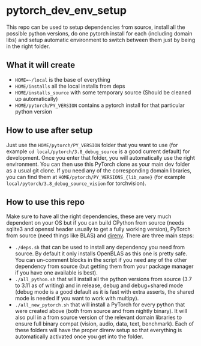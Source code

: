 # pytorch_dev_env_setup

This repo can be used to setup dependencies from source, install all the possible python versions, do one pytorch install for each (including domain libs) and setup automatic environment to switch between them just by being in the right folder.

## What it will create
- `HOME=~/local` is the base of everything
- `HOME/installs` all the local installs from deps
- `HOME/installs_source` with some temporary source (Should be cleaned up automatically)
- `HOME/pytorch/PY_VERSION` contains a pytorch install for that particular python version

## How to use after setup

Just use the `HOME/pytorch/PY_VERSION` folder that you want to use (for example `cd local/pytorch/3.8_debug_source` is a good current default) for development. Once you enter that folder, you will automatically use the right environment.
You can then use this PyTorch clone as your main dev folder as a usual git clone.
If you need any of the corresponding domain libraries, you can find them at `HOME/pytorch/PY_VERSIONS_{lib_name}` (for example `local/pytorch/3.8_debug_source_vision` for torchvision).

## How to use this repo
Make sure to have all the right dependencies, these are very much dependent on your OS but if you can build CPython from source (needs sqlite3 and openssl header usually to get a fully working version), PyTorch from source (need things like BLAS) and [direnv](https://direnv.net/).
There are three main steps:
- `./deps.sh` that can be used to install any dependency you need from source. By default it only installs OpenBLAS as this one is pretty safe. You can un-comment blocks in the script if you need any of the other dependency from source (but getting them from your package manager if you have one available is best).
- `./all_python.sh` that will install all the python versions from source (3.7 to 3.11 as of writing) and in release, debug and debug+shared mode (debug mode is a good default as it is fast with extra asserts, the shared mode is needed if you want to work with multipy).
- `./all_new_pytorch.sh` that will install a PyTorch for every python that were created above (both from source and from nightly binary). It will also pull in a from source version of the relevant domain libraries to ensure full binary compat (vision, audio, data, text, benchmark). Each of these folders will have the proper direnv setup so that everything is automatically activated once you get into the folder.
